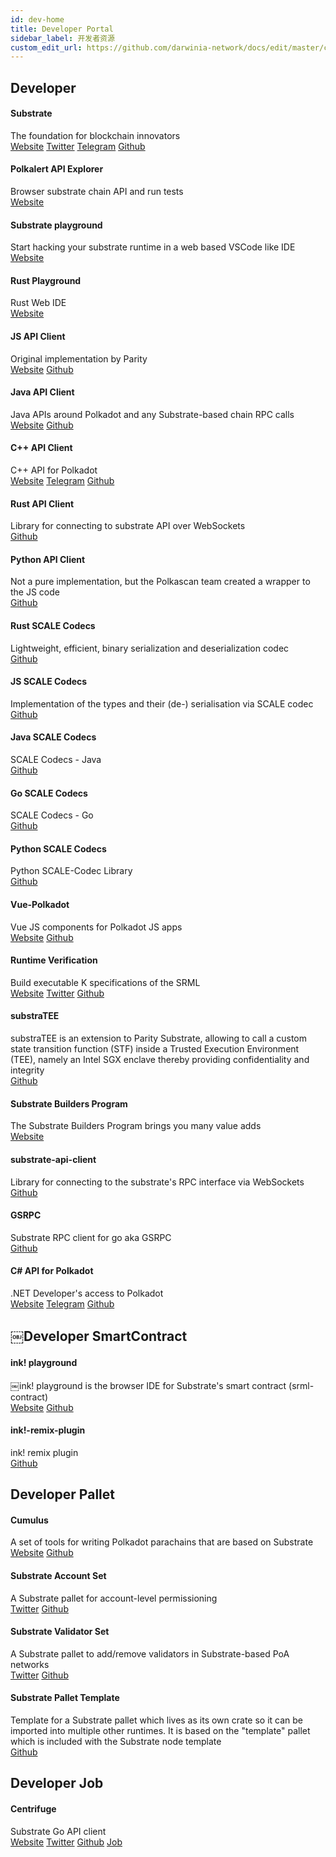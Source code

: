 ```yaml
---
id: dev-home
title: Developer Portal
sidebar_label: 开发者资源
custom_edit_url: https://github.com/darwinia-network/docs/edit/master/content/zh-CN/dev-home.md
---
```


## Developer

#### Substrate
The foundation for blockchain innovators  
[Website](https://www.parity.io/substrate/)
[Twitter](https://twitter.com/ParityTech)
[Telegram](https://t.me/parity_technologies)
[Github](https://github.com/paritytech/substrate)

#### Polkalert API Explorer
Browser substrate chain API and run tests  
[Website](https://apiexplorer.polkalert.com/)

#### Substrate playground
Start hacking your substrate runtime in a web based VSCode like IDE  
[Website](https://playground.substrate.dev/)

#### Rust Playground
Rust Web IDE  
[Website](https://play.rust-lang.org/)

#### JS API Client
Original implementation by Parity  
[Website](https://polkadot.js.org/api/)
[Github](https://github.com/polkadot-js/api)

#### Java API Client
Java APIs around Polkadot and any Substrate-based chain RPC calls  
[Website](https://polkadot-java.github.io/)
[Github](https://github.com/polkadot-java/api)

#### C++ API Client
C++ API for Polkadot  
[Website](https://usetech.com/blockchain.html)
[Telegram](https://t.me/USETECHBlockchain)
[Github](https://github.com/usetech-llc/polkadot_api_cpp/)

#### Rust API Client
Library for connecting to substrate API over WebSockets  
[Github](https://github.com/scs/substrate-api-client)

#### Python API Client
Not a pure implementation, but the Polkascan team created a wrapper to the JS code  
[Github](https://github.com/polkascan/polkascan-pre-harvester)

#### Rust SCALE Codecs
Lightweight, efficient, binary serialization and deserialization codec  
[Github](https://github.com/paritytech/parity-scale-codec)

#### JS SCALE Codecs
Implementation of the types and their (de-) serialisation via SCALE codec  
[Github](https://github.com/polkadot-js/api/tree/master/packages/types)

#### Java SCALE Codecs
SCALE Codecs - Java  
[Github](https://github.com/polkadot-java/api/tree/master/packages/src/main/java/org/polkadot/types)

#### Go SCALE Codecs
SCALE Codecs - Go  
[Github](https://github.com/Joystream/parity-codec-go)

#### Python SCALE Codecs
Python SCALE-Codec Library  
[Github](https://github.com/polkascan/py-scale-codec)

#### Vue-Polkadot
Vue JS components for Polkadot JS apps  
[Website](https://vue-polkadot.js.org/)
[Github](https://github.com/vue-polkadot)

#### Runtime Verification
Build executable K specifications of the SRML  
[Website](https://runtimeverification.com/)
[Twitter](https://twitter.com/rv_inc)
[Github](https://github.com/runtimeverification/polkadot-verification)

#### substraTEE
substraTEE is an extension to Parity Substrate, allowing to call a custom state transition function (STF) inside a Trusted Execution Environment (TEE), namely an Intel SGX enclave thereby providing confidentiality and integrity  
[Github](https://github.com/scs/substraTEE)

#### Substrate Builders Program
The Substrate Builders Program brings you many value adds  
[Website](https://builders.parity.io/)

#### substrate-api-client
Library for connecting to the substrate's RPC interface via WebSockets  
[Github](https://github.com/scs/substrate-api-client)

#### GSRPC
Substrate RPC client for go aka GSRPC  
[Github](https://github.com/centrifuge/go-substrate-rpc-client/)

#### C# API for Polkadot
.NET Developer's access to Polkadot  
[Website](https://usetech.com/blockchain.html)
[Telegram](https://t.me/USETECHBlockchain)
[Github](https://github.com/usetech-llc/polkadot_api_dotnet)

## ￼Developer SmartContract

#### ink! playground
￼ink! playground is the browser IDE for Substrate's smart contract (srml-contract)  
[Website](https://ink-playground.com/)
[Github](https://github.com/staketechnologies/ink-playground)

#### ink!-remix-plugin
ink! remix plugin  
[Github](https://github.com/blockchain-it-hr/ink-remix-plugin)

## Developer Pallet

#### Cumulus
A set of tools for writing Polkadot parachains that are based on Substrate  
[Website](https://wiki.polkadot.network/docs/en/build-cumulus)
[Github](https://github.com/paritytech/cumulus)

#### Substrate Account Set
A Substrate pallet for account-level permissioning  
[Twitter](https://twitter.com/gautamdhameja)
[Github](https://github.com/gautamdhameja/substrate-account-set/)

#### Substrate Validator Set
A Substrate pallet to add/remove validators in Substrate-based PoA networks  
[Twitter](https://twitter.com/gautamdhameja)
[Github](https://github.com/gautamdhameja/substrate-validator-set/)

#### Substrate Pallet Template
Template for a Substrate pallet which lives as its own crate so it can be imported into multiple other runtimes. It is based on the "template" pallet which is included with the Substrate node template  
[Github](https://github.com/substrate-developer-hub/substrate-pallet-template)

## Developer Job

#### Centrifuge
Substrate Go API client  
[Website](https://centrifuge.io/)
[Twitter](https://twitter.com/centrifuge)
[Github](https://github.com/centrifuge/)
[Job](https://centrifuge.breezy.hr/)

